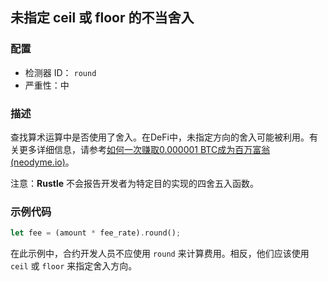 ## 未指定 ceil 或 floor 的不当舍入

### 配置

* 检测器 ID： `round`
* 严重性：中

### 描述

查找算术运算中是否使用了舍入。在DeFi中，未指定方向的舍入可能被利用。有关更多详细信息，请参考[如何一次赚取0.000001 BTC成为百万富翁 (neodyme.io)](https://blog.neodyme.io/posts/lending_disclosure/)。

注意：**Rustle** 不会报告开发者为特定目的实现的四舍五入函数。

### 示例代码

```rust
let fee = (amount * fee_rate).round();
```

在此示例中，合约开发人员不应使用 `round` 来计算费用。相反，他们应该使用 `ceil` 或 `floor` 来指定舍入方向。